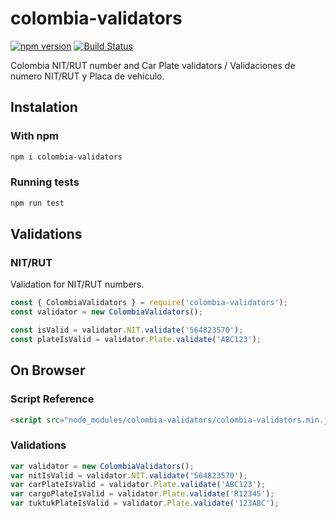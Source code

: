 colombia-validators
==============
[![npm version](https://img.shields.io/npm/v/colombia-validators.svg)](https://www.npmjs.com/package/colombia-validators)
[![Build Status](https://travis-ci.org/jcalijurio/colombia-validators.svg)](https://travis-ci.org/jcalijurio/colombia-validators)

Colombia NIT/RUT number and Car Plate validators / Validaciones de numero NIT/RUT y Placa de vehículo.

## Instalation

### With npm

```bash
npm i colombia-validators
```

### Running tests

```bash
npm run test
```

## Validations

### NIT/RUT

Validation for NIT/RUT numbers.

```javascript
const { ColombiaValidators } = require('colombia-validators');
const validator = new ColombiaValidators();

const isValid = validator.NIT.validate('564823570');
const plateIsValid = validator.Plate.validate('ABC123');
```
## On Browser

### Script Reference

```html
<script src="node_modules/colombia-validators/colombia-validators.min.js"></script>
```

### Validations

```javascript
var validator = new ColombiaValidators();
var nitIsValid = validator.NIT.validate('564823570');
var carPlateIsValid = validator.Plate.validate('ABC123');
var cargoPlateIsValid = validator.Plate.validate('R12345');
var tuktukPlateIsValid = validator.Plate.validate('123ABC');
```